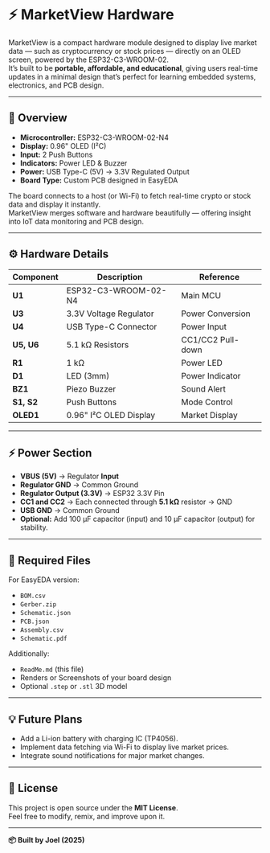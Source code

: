 # ⚡ MarketView Hardware

MarketView is a compact hardware module designed to display live market data — such as cryptocurrency or stock prices — directly on an OLED screen, powered by the ESP32-C3-WROOM-02.  
It’s built to be **portable, affordable, and educational**, giving users real-time updates in a minimal design that’s perfect for learning embedded systems, electronics, and PCB design.

---

## 🧠 Overview

- **Microcontroller:** ESP32-C3-WROOM-02-N4  
- **Display:** 0.96" OLED (I²C)  
- **Input:** 2 Push Buttons  
- **Indicators:** Power LED & Buzzer  
- **Power:** USB Type-C (5V) → 3.3V Regulated Output  
- **Board Type:** Custom PCB designed in EasyEDA  

The board connects to a host (or Wi-Fi) to fetch real-time crypto or stock data and display it instantly.  
MarketView merges software and hardware beautifully — offering insight into IoT data monitoring and PCB design.

---

## ⚙️ Hardware Details

| Component | Description | Reference |
|------------|--------------|------------|
| **U1** | ESP32-C3-WROOM-02-N4 | Main MCU |
| **U3** | 3.3V Voltage Regulator | Power Conversion |
| **U4** | USB Type-C Connector | Power Input |
| **U5, U6** | 5.1 kΩ Resistors | CC1/CC2 Pull-down |
| **R1** | 1 kΩ | Power LED |
| **D1** | LED (3mm) | Power Indicator |
| **BZ1** | Piezo Buzzer | Sound Alert |
| **S1, S2** | Push Buttons | Mode Control |
| **OLED1** | 0.96" I²C OLED Display | Market Display |

---

## ⚡ Power Section

- **VBUS (5V)** → Regulator **Input**  
- **Regulator GND** → Common Ground  
- **Regulator Output (3.3V)** → ESP32 3.3V Pin  
- **CC1 and CC2** → Each connected through **5.1 kΩ** resistor → GND  
- **USB GND** → Common Ground  
- **Optional:** Add 100 µF capacitor (input) and 10 µF capacitor (output) for stability.  

---

## 🧩 Required Files

For EasyEDA version:

- `BOM.csv`
- `Gerber.zip`
- `Schematic.json`
- `PCB.json`
- `Assembly.csv`
- `Schematic.pdf`

Additionally:
- `ReadMe.md` (this file)
- Renders or Screenshots of your board design
- Optional `.step` or `.stl` 3D model

---


## 💡 Future Plans

- Add a Li-ion battery with charging IC (TP4056).  
- Implement data fetching via Wi-Fi to display live market prices.  
- Integrate sound notifications for major market changes.

---

## 🧾 License

This project is open source under the **MIT License**.  
Feel free to modify, remix, and improve upon it.

---


**📦 Built by Joel (2025)**  
